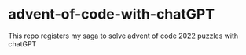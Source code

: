 # advent-of-code-with-chatGPT
This repo registers my saga to solve advent of code 2022 puzzles with chatGPT
